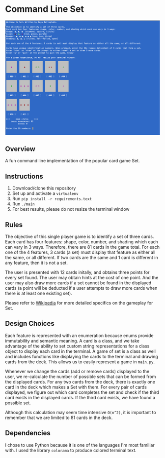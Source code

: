 # Command Line Set

![game screenshot](game-screenshot.png)

## Overview
A fun command line implementation of the popular card game Set. 

## Instructions 

1. Download/clone this repository
2. Set up and activate a `virtualenv`
3. Run `pip install -r requirements.text` 
4. Run `./main`
5. For best results, please do not resize the terminal window

## Rules 
The objective of this single player game is to identify a set of three cards. Each card has four features: shape, color, number, and shading which each can vary in 3 ways. Therefore, there are 81 cards in the game total. For each one of the 4 features, 3 cards (a set) must display that feature as either all the same, or all different. If two cards are the same and 1 card is different in any feature, then it is not a set. 

The user is presented with 12 cards initally, and obtains three points for every set found. The user may obtain hints at the cost of one point. And the user may also draw more cards if a set cannot be found in the displayed cards (a point will be deducted if a user attempts to draw more cards when there is at least one existing set). 


Please refer to [Wikipedia](https://en.wikipedia.org/wiki/Set) for more detailed specifics on the gameplay for Set.

## Design Choices
Each feature is represented with an enumeration because enums provide immutability and semantic meaning. A card is a class, and we take advantage of the ability to set custom string representations for a class object to display each card in the terminal. A game of set is a class as well and includes functions like displaying the cards to the terminal and drawing cards from the deck. This allows us to easily represent a game in `main.py`.

Whenever we change the cards (add or remove cards) displayed to the user, we re-calculate the number of possible sets that can be formed from the displayed cards. For any two cards from the deck, there is exactly one card in the deck which makes a Set with them. For every pair of cards displayed, we figure out which card completes the set and check if the third card exists in the displayed cards. If the third card exists, we have found a possible set. 

Although this calculation may seem time intensive `O(n^2)`, it is important to remember that we are limited to 81 cards in the deck. 

## Dependencies 
I chose to use Python because it is one of the languages I'm most familiar with. I used the library `colorama` to produce colored terminal text. 	

